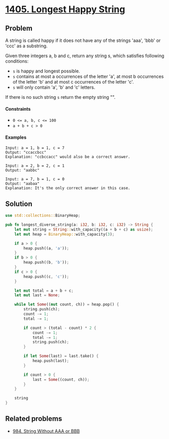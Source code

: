 # [1405. Longest Happy String](https://leetcode.com/problems/longest-happy-string/)

## Problem

A string is called happy if it does not have any of the strings 'aaa', 'bbb'
or 'ccc' as a substring.

Given three integers a, b and c, return any string s, which satisfies following
conditions:

* `s` is happy and longest possible.
* `s` contains at most a occurrences of the letter 'a', at most b occurrences of
  the letter 'b' and at most c occurrences of the letter 'c'.
* `s` will only contain 'a', 'b' and 'c' letters.

If there is no such string `s` return the empty string "".

#### Constraints

* `0 <= a, b, c <= 100`
* `a + b + c > 0`

#### Examples

```text
Input: a = 1, b = 1, c = 7
Output: "ccaccbcc"
Explanation: "ccbccacc" would also be a correct answer.
```

```text
Input: a = 2, b = 2, c = 1
Output: "aabbc"
```

```text
Input: a = 7, b = 1, c = 0
Output: "aabaa"
Explanation: It's the only correct answer in this case.
```

## Solution

```rust
use std::collections::BinaryHeap;

pub fn longest_diverse_string(a: i32, b: i32, c: i32) -> String {
    let mut string = String::with_capacity((a + b + c) as usize);
    let mut heap = BinaryHeap::with_capacity(3);

    if a > 0 {
        heap.push((a, 'a'));
    }
    if b > 0 {
        heap.push((b, 'b'));
    }
    if c > 0 {
        heap.push((c, 'c'));
    }

    let mut total = a + b + c;
    let mut last = None;

    while let Some((mut count, ch)) = heap.pop() {
        string.push(ch);
        count -= 1;
        total -= 1;

        if count > (total - count) * 2 {
            count -= 1;
            total -= 1;
            string.push(ch);
        }

        if let Some(last) = last.take() {
            heap.push(last);
        }

        if count > 0 {
            last = Some((count, ch));
        }
    }

    string
}
```

## Related problems

* [984. String Without AAA or BBB](/leetcode/900%20-%20999/984%20-%20String%20Without%20AAA%20or%20BBB.md)